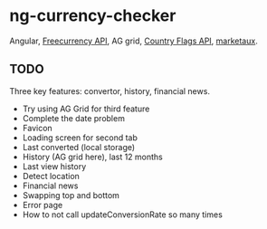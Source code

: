 # ng-currency-checker

Angular, [Freecurrency API](https://freecurrencyapi.com/), AG grid,
[Country Flags API](https://flagsapi.com/),
[marketaux](https://www.marketaux.com/).

## TODO

Three key features: convertor, history, financial news.

- Try using AG Grid for third feature
- Complete the date problem
- Favicon
- Loading screen for second tab
- Last converted (local storage)
- History (AG grid here), last 12 months
- Last view history
- Detect location
- Financial news
- Swapping top and bottom
- Error page
- How to not call updateConversionRate so many times

